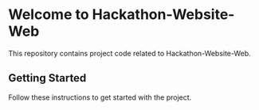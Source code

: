 
# Welcome to Hackathon-Website-Web

This repository contains project code related to Hackathon-Website-Web.

## Getting Started

Follow these instructions to get started with the project.

